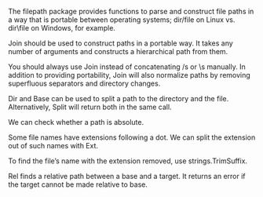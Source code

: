 The filepath package provides functions to parse and construct file paths in a way that is portable between operating systems; dir/file on Linux vs. dir\file on Windows, for example.

	


Join should be used to construct paths in a portable way. It takes any number of arguments and constructs a hierarchical path from them.
	


You should always use Join instead of concatenating /s or \s manually. In addition to providing portability, Join will also normalize paths by removing superfluous separators and directory changes.
	



Dir and Base can be used to split a path to the directory and the file. Alternatively, Split will return both in the same call.


We can check whether a path is absolute.
	


Some file names have extensions following a dot. We can split the extension out of such names with Ext.
	



To find the file’s name with the extension removed, use strings.TrimSuffix.
	


Rel finds a relative path between a base and a target. It returns an error if the target cannot be made relative to base.